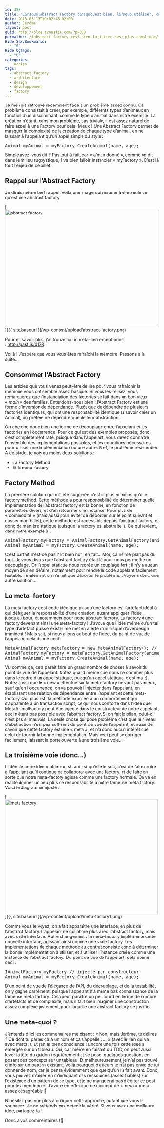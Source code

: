 ```yaml
---
id: 388
title: 'L&rsquo;Abstract Factory c&rsquo;est bien, l&rsquo;utiliser, c&rsquo;est plus compliqué'
date: 2013-03-13T10:02:45+02:00
author: Jérôme
layout: post
guid: http://blog.avoustin.com/?p=388
permalink: /labstract-factory-cest-bien-lutiliser-cest-plus-complique/
Hide SexyBookmarks:
  - "0"
Hide OgTags:
  - "0"
categories:
  - Design
tags:
  - abstract factory
  - architecture
  - design
  - développement
  - factory
---
```


Je me suis retrouvé récemment face à un problème assez connu. Ce problème consistait à créer, par exemple, différents types d&rsquo;animaux en fonction d&rsquo;un discriminant, comme le type d&rsquo;animal dans notre exemple. La création n&rsquo;étant, dans mon problème, pas triviale, il est assez naturel de faire appel à une Factory pour cela. Mieux ! Une Abstract Factory permet de masquer la complexité de la création de chaque type d&rsquo;animal, en ne laissant à l&rsquo;appelant qu&rsquo;un appel simple du style :

<pre class="brush: csharp; title: C#; notranslate" title="C#">Animal myAnimal = myFactory.CreateAnimal(name, age);</pre>

Simple avez-vous dit ? Pas tout à fait, car « a&rsquo;men donné », comme on dit dans le milieu rugbystique, il va bien falloir instancier « myFactory ». C&rsquo;est là tout l&rsquo;enjeu de ce billet.<!--more-->

## Rappel sur l&rsquo;Abstract Factory

Je dirais même bref rappel. Voilà une image qui résume à elle seule ce qu&rsquo;est une abstract factory :

[<img class="aligncenter size-full wp-image-397" alt="abstract factory" src="{{ site.baseurl }}/wp-content/upload/abstract-factory.png" width="504" height="385" srcset="{{ site.baseurl }}/wp-content/upload/abstract-factory.png 504w, {{ site.baseurl }}/wp-content/upload/abstract-factory-300x229.png 300w" sizes="(max-width: 504px) 100vw, 504px" />]({{ site.baseurl }}/wp-content/upload/abstract-factory.png)

Pour en savoir plus, j&rsquo;ai trouvé ici un meta-lien exceptionnel : <a title="Abstract Factory dans Google" href="http://past.is/d1ZR" target="_blank">http://past.is/d1ZR</a>.

Voilà ! J&rsquo;espère que vous vous êtes rafraîchi la mémoire. Passons à la suite&#8230;

## Consommer l&rsquo;Abstract Factory

Les articles que vous venez peut-être de lire pour vous rafraîchir la mémoire vous ont semblé assez basique. Si vous les relisez, vous remarquerez que l&rsquo;instanciation des factories se fait dans un bon vieux « _main »_ des familles. Entendons-nous bien : l&rsquo;Abstract Factory est une forme d&rsquo;inversion de dépendance. Plutôt que de dépendre de plusieurs factories identiques, qui ont une responsabilité identique (à savoir créer un Animal), on préfère ne dépendre que de leur abstraction.

On cherche donc bien une forme de découplage entre l&rsquo;appelant et les factories en l&rsquo;occurrence. Pour ce qui est des exemples proposés, donc, c&rsquo;est complètement raté, puisque dans l&rsquo;appelant, vous devez connaitre l&rsquo;ensemble des implémentations possibles, et les conditions nécessaires pour utiliser une implémentation ou une autre. Bref, le problème reste entier. A ce stade, je vois au moins deux solutions :

  * <span style="line-height: 13px;">La Factory Method</span>
  * Et la meta-factory

## Factory Method

La première solution qui m&rsquo;a été suggérée c&rsquo;est ni plus ni moins qu&rsquo;une factory method. Cette méthode a pour responsabilité de déterminer quelle implémentation de l&rsquo;abstract factory est la bonne, en fonction de paramètres divers, et d&rsquo;en retourner une instance. Pour plus de « commodité » (mais aussi pour éviter de déborder sur le point suivant et casser mon billet), cette méthode est accessible depuis l&rsquo;abstract factory, et donc de manière statique (puisque la factory est abstraite :). Ce qui revient, dans notre exemple à :

<pre class="brush: csharp; title: C#; notranslate" title="C#">AnimalFactory myFactory = AnimalFactory.GetAnimalFactory(animalType);
Animal myAnimal = myFactory.CreateAnimal(name, age);</pre>

C&rsquo;est parfait n&rsquo;est-ce pas ? Et bien non, en fait&#8230; Moi, ça ne me plait pas du tout. Je vous disais que l&rsquo;abstract factory était là pour nous permettre un découplage. Or l&rsquo;appel statique nous recrée un couplage fort : il n&rsquo;y a aucun moyen de s&rsquo;en défaire, notamment pour rendre le code appelant facilement testable. Finalement on n&rsquo;a fait que déporter le problème&#8230; Voyons donc une autre solution&#8230;

## La meta-factory

La meta factory c&rsquo;est cette idée que puisqu&rsquo;une factory est l&rsquo;artefact idéal à qui déléguer la responsabilité d&rsquo;une création, autant appliquer l&rsquo;idée jusqu&rsquo;au bout, et notamment pour notre abstract factory. La factory d&rsquo;une factory devenant ainsi une meta-factory ! J&rsquo;avoue que l&rsquo;idée même qu&rsquo;un tel type d&rsquo;artefact puisse exister me met en alerte d&rsquo;un risque d&rsquo;overdesign imminent ! Mais soit, si nous allons au bout de l&rsquo;idée, du point de vue de l&rsquo;appelant, cela donne ceci :

<pre class="brush: csharp; title: C#; notranslate" title="C#">MetaAnimalFactory metaFactory = new MetaAnimalFactory(); // qui peut être injecté
AnimalFactory myFactory = metaFactory.GetAnimalFactory(animalType);
Animal myAnimal = myFactory.CreateAnimal(name, age);</pre>

Vu comme ça, cela parait faire un grand nombre de choses à savoir du point de vue de l&rsquo;appelant. Notez quand même que nous ne sommes plus dans le cadre d&rsquo;un appel statique, puisqu&rsquo;un appel statique, c&rsquo;est mal :). Notez aussi que le « new » effectué sur la meta-factory ne vaut pas mieux, sauf qu&rsquo;en l&rsquo;occurrence, on va pouvoir l&rsquo;injecter dans l&rsquo;appelant, en établissant une relation de dépendance entre l&rsquo;appelant et cette meta-factory. Qui plus est, la méthode exposée a un comportement qui s&rsquo;apparente à un transaction script, ce qui nous conforte dans l&rsquo;idée que MetaAnimalFactory peut être injecté dans le constructeur de notre appelant, ceci n&rsquo;étant pas possible avec l&rsquo;abstract factory. Si on fait le bilan, celui-ci n&rsquo;est pas si mauvais. La seule chose qui pose problème c&rsquo;est que le niveau d&rsquo;abstraction n&rsquo;est pas suffisant du point de vue de l&rsquo;appelant, et aussi de savoir que cette factory est une « meta », et n&rsquo;a donc aucun intérêt que celui de fournir la bonne implémentation. Mais ceci peut se corriger facilement, laissant la porte ouverte à une troisième voie&#8230;.

## La troisième voie (donc&#8230;)

L&rsquo;idée de cette idée « ultime », si tant est qu&rsquo;elle le soit, c&rsquo;est de faire croire à l&rsquo;appelant qu&rsquo;il continue de collaborer avec une factory, et de faire en sorte que notre meta-factory agisse comme une factory normale. On va en réalité donner un peu plus de responsabilité à notre fameuse meta factory. Voici le diagramme ajusté :

[<img class="aligncenter size-full wp-image-400" alt="meta factory" src="{{ site.baseurl }}/wp-content/upload/meta-factory1.png" width="500" height="375" srcset="{{ site.baseurl }}/wp-content/upload/meta-factory1.png 500w, {{ site.baseurl }}/wp-content/upload/meta-factory1-300x225.png 300w" sizes="(max-width: 500px) 100vw, 500px" />]({{ site.baseurl }}/wp-content/upload/meta-factory1.png)

Comme vous le voyez, on a fait apparaître une interface, en plus de l&rsquo;abstract factory. L&rsquo;appelant ne collabore plus avec l&rsquo;abstract factory, mais avec cette interface. Autre changement : la meta-factory implémente cette nouvelle interface, agissant ainsi comme une vraie factory. Les implémentations de chaque méthode du contrat consiste donc à déterminer la bonne implémentation à utiliser, et à utiliser l&rsquo;instance créée comme une instance de l&rsquo;abstract factory. Du point de vue de l&rsquo;appelant, cela donne ceci :

<pre class="brush: csharp; title: C#; notranslate" title="C#">IAnimalFactory myFactory // injecté par constructeur
Animal myAnimal = myFactory.CreateAnimal(name, age);</pre>

D&rsquo;un point de vue de l&rsquo;élégance de l&rsquo;API, du découplage, et de la testabilité, on y gagne carrément, puisque l&rsquo;appelant n&rsquo;a même pas connaissance de la fameuse meta factory. Cela peut paraître un peu lourd en terme de nombre d&rsquo;artefacts et de complexité, mais il faut bien imaginer une construction assez complexe justement, pour laquelle une abstract factory se justifie.

## Une meta-quoi ?

J&rsquo;entends d&rsquo;ici les commentaires me disant : « Non, mais Jérôme, tu délires ? Ce dont tu parles ça a un nom et ça s&rsquo;appelle : &#8230; » (avec le lien qui va avec merci !). Et j&rsquo;en ai bien conscience ! Encore une fois cette idée a émergée sur un tableau. Oui, car même en faisant du TDD, on peut aussi lever la tête du guidon régulièrement et se poser quelques questions en posant des concepts sur un tableau. Et malheureusement, je n&rsquo;ai pas trouvé d&rsquo;info sur un pattern existant. Voilà pourquoi d&rsquo;ailleurs je n&rsquo;ai pas envie de lui donner de nom, car je pense évidemment que quelqu&rsquo;un l&rsquo;a fait avant. Donc, vous pouvez m&rsquo;aider en m&rsquo;indiquant des ressources (assez fiables) sur l&rsquo;existence d&rsquo;un pattern de ce type, et je ne manquerai pas d&rsquo;éditer ce post pour les mentionner. J&rsquo;avoue en effet que ce concept de « meta » m&rsquo;est assez désagréable 🙂

N&rsquo;hésitez pas non plus à critiquer cette approche, autant que vous le souhaitez. Je ne prétends pas détenir la vérité. Si vous avez une meilleure idée, partagez-la !

Donc à vos commentaires ! 🙂

